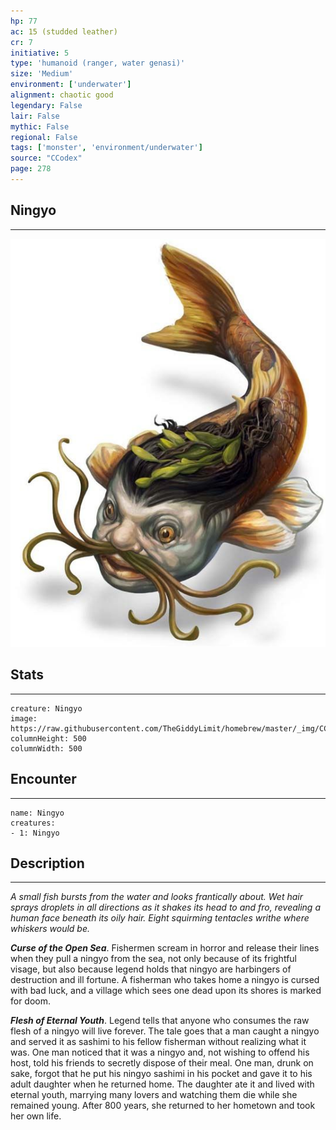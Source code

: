 ```yaml
---
hp: 77
ac: 15 (studded leather)
cr: 7
initiative: 5
type: 'humanoid (ranger, water genasi)'    
size: 'Medium'
environment: ['underwater']
alignment: chaotic good
legendary: False
lair: False
mythic: False
regional: False
tags: ['monster', 'environment/underwater']
source: "CCodex"
page: 278
---
```


## Ningyo
---

![|600](https://raw.githubusercontent.com/TheGiddyLimit/homebrew/master/_img/CCodex/Ningyo.jpg)

## Stats
---

```statblock
creature: Ningyo
image: https://raw.githubusercontent.com/TheGiddyLimit/homebrew/master/_img/CCodex/ningyo_token.png
columnHeight: 500
columnWidth: 500
```

## Encounter
---

```encounter-table
name: Ningyo
creatures:
- 1: Ningyo
```

## Description
---
_A small fish bursts from the water and looks frantically about. Wet hair sprays droplets in all directions as it shakes its head to and fro, revealing a human face beneath its oily hair. Eight squirming tentacles writhe where whiskers would be._

**_Curse of the Open Sea_**. Fishermen scream in horror and release their lines when they pull a ningyo from the sea, not only because of its frightful visage, but also because legend holds that ningyo are harbingers of destruction and ill fortune. A fisherman who takes home a ningyo is cursed with bad luck, and a village which sees one dead upon its shores is marked for doom.

**_Flesh of Eternal Youth_**. Legend tells that anyone who consumes the raw flesh of a ningyo will live forever. The tale goes that a man caught a ningyo and served it as sashimi to his fellow fisherman without realizing what it was. One man noticed that it was a ningyo and, not wishing to offend his host, told his friends to secretly dispose of their meal. One man, drunk on sake, forgot that he put his ningyo sashimi in his pocket and gave it to his adult daughter when he returned home. The daughter ate it and lived with eternal youth, marrying many lovers and watching them die while she remained young. After 800 years, she returned to her hometown and took her own life.






